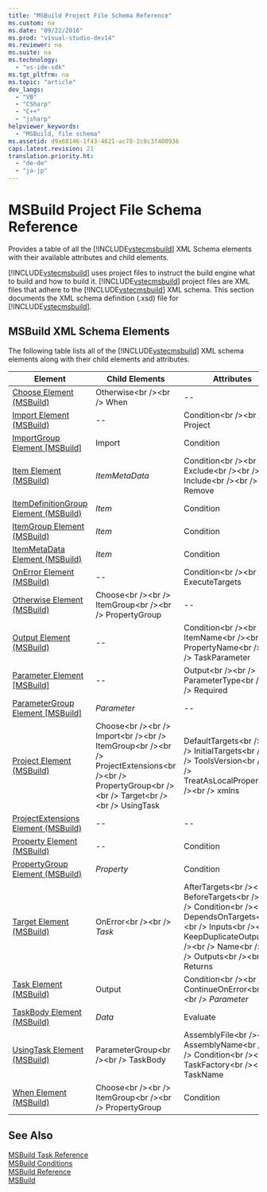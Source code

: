 ```yaml
---
title: "MSBuild Project File Schema Reference"
ms.custom: na
ms.date: "09/22/2016"
ms.prod: "visual-studio-dev14"
ms.reviewer: na
ms.suite: na
ms.technology: 
  - "vs-ide-sdk"
ms.tgt_pltfrm: na
ms.topic: "article"
dev_langs: 
  - "VB"
  - "CSharp"
  - "C++"
  - "jsharp"
helpviewer_keywords: 
  - "MSBuild, file schema"
ms.assetid: d9a68146-1f43-4621-ac78-2c8c3f400936
caps.latest.revision: 21
translation.priority.ht: 
  - "de-de"
  - "ja-jp"
---
```

# MSBuild Project File Schema Reference
Provides a table of all the [!INCLUDE[vstecmsbuild](../vs140/includes/vstecmsbuild_md.md)] XML Schema elements with their available attributes and child elements.  
  
 [!INCLUDE[vstecmsbuild](../vs140/includes/vstecmsbuild_md.md)] uses project files to instruct the build engine what to build and how to build it. [!INCLUDE[vstecmsbuild](../vs140/includes/vstecmsbuild_md.md)] project files are XML files that adhere to the [!INCLUDE[vstecmsbuild](../vs140/includes/vstecmsbuild_md.md)] XML schema. This section documents the XML schema definition (.xsd) file for [!INCLUDE[vstecmsbuild](../vs140/includes/vstecmsbuild_md.md)].  
  
## MSBuild XML Schema Elements  
 The following table lists all of the [!INCLUDE[vstecmsbuild](../vs140/includes/vstecmsbuild_md.md)] XML schema elements along with their child elements and attributes.  
  
|Element|Child Elements|Attributes|  
|-------------|--------------------|----------------|  
|[Choose Element (MSBuild)](../vs140/choose-element--msbuild-.md)|Otherwise\<br />\<br /> When|--|  
|[Import Element (MSBuild)](../vs140/import-element--msbuild-.md)|--|Condition\<br />\<br /> Project|  
|[ImportGroup Element &#91;MSBuild&#93;](../vs140/importgroup-element.md)|Import|Condition|  
|[Item Element (MSBuild)](../vs140/item-element--msbuild-.md)|*ItemMetaData*|Condition\<br />\<br /> Exclude\<br />\<br /> Include\<br />\<br /> Remove|  
|[ItemDefinitionGroup Element (MSBuild)](../vs140/itemdefinitiongroup-element--msbuild-.md)|*Item*|Condition|  
|[ItemGroup Element (MSBuild)](../vs140/itemgroup-element--msbuild-.md)|*Item*|Condition|  
|[ItemMetaData Element (MSBuild)](../vs140/itemmetadata-element--msbuild-.md)|*Item*|Condition|  
|[OnError Element (MSBuild)](../vs140/onerror-element--msbuild-.md)|--|Condition\<br />\<br /> ExecuteTargets|  
|[Otherwise Element (MSBuild)](../vs140/otherwise-element--msbuild-.md)|Choose\<br />\<br /> ItemGroup\<br />\<br /> PropertyGroup|--|  
|[Output Element (MSBuild)](../vs140/output-element--msbuild-.md)|--|Condition\<br />\<br /> ItemName\<br />\<br /> PropertyName\<br />\<br /> TaskParameter|  
|[Parameter Element &#91;MSBuild&#93;](../vs140/parameter-element.md)|--|Output\<br />\<br /> ParameterType\<br />\<br /> Required|  
|[ParameterGroup Element &#91;MSBuild&#93;](../vs140/parametergroup-element.md)|*Parameter*|--|  
|[Project Element (MSBuild)](../vs140/project-element--msbuild-.md)|Choose\<br />\<br /> Import\<br />\<br /> ItemGroup\<br />\<br /> ProjectExtensions\<br />\<br /> PropertyGroup\<br />\<br /> Target\<br />\<br /> UsingTask|DefaultTargets\<br />\<br /> InitialTargets\<br />\<br /> ToolsVersion\<br />\<br /> TreatAsLocalProperty\<br />\<br /> xmlns|  
|[ProjectExtensions Element (MSBuild)](../vs140/projectextensions-element--msbuild-.md)|--|--|  
|[Property Element (MSBuild)](../vs140/property-element--msbuild-.md)|--|Condition|  
|[PropertyGroup Element (MSBuild)](../vs140/propertygroup-element--msbuild-.md)|*Property*|Condition|  
|[Target Element (MSBuild)](../vs140/target-element--msbuild-.md)|OnError\<br />\<br /> *Task*|AfterTargets\<br />\<br /> BeforeTargets\<br />\<br /> Condition\<br />\<br /> DependsOnTargets\<br />\<br /> Inputs\<br />\<br /> KeepDuplicateOutputs\<br />\<br /> Name\<br />\<br /> Outputs\<br />\<br /> Returns|  
|[Task Element (MSBuild)](../vs140/task-element--msbuild-.md)|Output|Condition\<br />\<br /> ContinueOnError\<br />\<br /> *Parameter*|  
|[TaskBody Element (MSBuild)](../vs140/taskbody-element--msbuild-.md)|*Data*|Evaluate|  
|[UsingTask Element (MSBuild)](../vs140/usingtask-element--msbuild-.md)|ParameterGroup\<br />\<br /> TaskBody|AssemblyFile\<br />\<br /> AssemblyName\<br />\<br /> Condition\<br />\<br /> TaskFactory\<br />\<br /> TaskName|  
|[When Element (MSBuild)](../vs140/when-element--msbuild-.md)|Choose\<br />\<br /> ItemGroup\<br />\<br /> PropertyGroup|Condition|  
  
## See Also  
 [MSBuild Task Reference](../vs140/msbuild-task-reference.md)   
 [MSBuild Conditions](../vs140/msbuild-conditions.md)   
 [MSBuild Reference](../vs140/msbuild-reference.md)   
 [MSBuild](../vs140/msbuild.md)